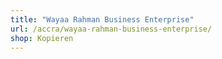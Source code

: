```yaml
---
title: "Wayaa Rahman Business Enterprise"
url: /accra/wayaa-rahman-business-enterprise/
shop: Kopieren
---
```

